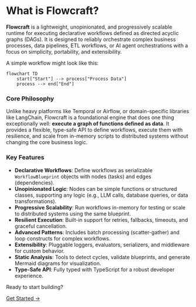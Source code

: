 # What is Flowcraft?

**Flowcraft** is a lightweight, unopinionated, and progressively scalable runtime for executing declarative workflows defined as directed acyclic graphs (DAGs). It is designed to reliably orchestrate complex business processes, data pipelines, ETL workflows, or AI agent orchestrations with a focus on simplicity, portability, and extensibility.

A simple workflow might look like this:

```mermaid
flowchart TD
    start["Start"] --> process["Process Data"]
    process --> end["End"]
```

### Core Philosophy

Unlike heavy platforms like Temporal or Airflow, or domain-specific libraries like LangChain, Flowcraft is a foundational engine that does one thing exceptionally well: **execute a graph of functions defined as data**. It provides a flexible, type-safe API to define workflows, execute them with resilience, and scale from in-memory scripts to distributed systems without changing the core business logic.

### Key Features

-   **Declarative Workflows**: Define workflows as serializable `WorkflowBlueprint` objects with nodes (tasks) and edges (dependencies).
-   **Unopinionated Logic**: Nodes can be simple functions or structured classes, supporting any logic (e.g., LLM calls, database queries, or data transformations).
-   **Progressive Scalability**: Run workflows in-memory for testing or scale to distributed systems using the same blueprint.
-   **Resilient Execution**: Built-in support for retries, fallbacks, timeouts, and graceful cancellation.
-   **Advanced Patterns**: Includes batch processing (scatter-gather) and loop constructs for complex workflows.
-   **Extensibility**: Pluggable loggers, evaluators, serializers, and middleware for custom behavior.
-   **Static Analysis**: Tools to detect cycles, validate blueprints, and generate Mermaid diagrams for visualization.
-   **Type-Safe API**: Fully typed with TypeScript for a robust developer experience.

Ready to start building?

[Get Started →](/guide/getting-started)
